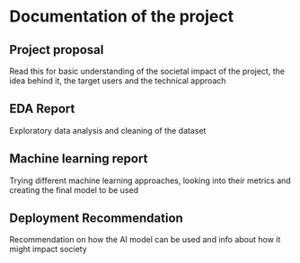 # Documentation of the project

## Project proposal

Read this for basic understanding of the societal impact of the project, the idea behind it, the target users and the technical approach

## EDA Report

Exploratory data analysis and cleaning of the dataset

## Machine learning report

Trying different machine learning approaches, looking into their metrics and creating the final model to be used

## Deployment Recommendation 
Recommendation on how the AI model can be used and info about how it might impact society
